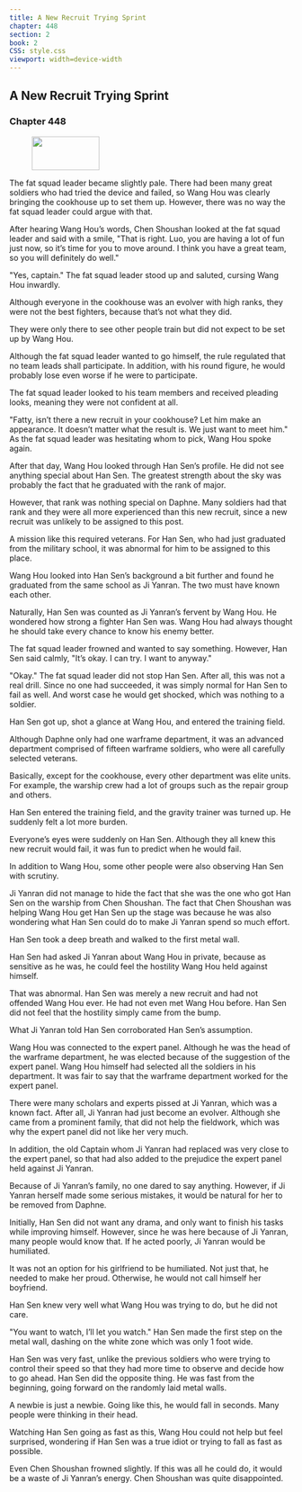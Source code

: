 ```yaml
---
title: A New Recruit Trying Sprint
chapter: 448
section: 2
book: 2
CSS: style.css
viewport: width=device-width
---
```


## A New Recruit Trying Sprint

### Chapter 448

<figure>
	<img src="../Images/gem.gif" alt="" id="gem" width="120" height="60" />
</figure>

The fat squad leader became slightly pale. There had been many great soldiers who had tried the device and failed, so Wang Hou was clearly bringing the cookhouse up to set them up. However, there was no way the fat squad leader could argue with that.

After hearing Wang Hou’s words, Chen Shoushan looked at the fat squad leader and said with a smile, "That is right. Luo, you are having a lot of fun just now, so it’s time for you to move around. I think you have a great team, so you will definitely do well."

"Yes, captain." The fat squad leader stood up and saluted, cursing Wang Hou inwardly.

Although everyone in the cookhouse was an evolver with high ranks, they were not the best fighters, because that’s not what they did.

They were only there to see other people train but did not expect to be set up by Wang Hou.

Although the fat squad leader wanted to go himself, the rule regulated that no team leads shall participate. In addition, with his round figure, he would probably lose even worse if he were to participate.

The fat squad leader looked to his team members and received pleading looks, meaning they were not confident at all.

"Fatty, isn’t there a new recruit in your cookhouse? Let him make an appearance. It doesn’t matter what the result is. We just want to meet him." As the fat squad leader was hesitating whom to pick, Wang Hou spoke again.

After that day, Wang Hou looked through Han Sen’s profile. He did not see anything special about Han Sen. The greatest strength about the sky was probably the fact that he graduated with the rank of major.

However, that rank was nothing special on Daphne. Many soldiers had that rank and they were all more experienced than this new recruit, since a new recruit was unlikely to be assigned to this post.

A mission like this required veterans. For Han Sen, who had just graduated from the military school, it was abnormal for him to be assigned to this place.

Wang Hou looked into Han Sen’s background a bit further and found he graduated from the same school as Ji Yanran. The two must have known each other.

Naturally, Han Sen was counted as Ji Yanran’s fervent by Wang Hou. He wondered how strong a fighter Han Sen was. Wang Hou had always thought he should take every chance to know his enemy better.

The fat squad leader frowned and wanted to say something. However, Han Sen said calmly, "It’s okay. I can try. I want to anyway."

"Okay." The fat squad leader did not stop Han Sen. After all, this was not a real drill. Since no one had succeeded, it was simply normal for Han Sen to fail as well. And worst case he would get shocked, which was nothing to a soldier.

Han Sen got up, shot a glance at Wang Hou, and entered the training field.

Although Daphne only had one warframe department, it was an advanced department comprised of fifteen warframe soldiers, who were all carefully selected veterans.

Basically, except for the cookhouse, every other department was elite units. For example, the warship crew had a lot of groups such as the repair group and others.

Han Sen entered the training field, and the gravity trainer was turned up. He suddenly felt a lot more burden.

Everyone’s eyes were suddenly on Han Sen. Although they all knew this new recruit would fail, it was fun to predict when he would fail.

In addition to Wang Hou, some other people were also observing Han Sen with scrutiny.

Ji Yanran did not manage to hide the fact that she was the one who got Han Sen on the warship from Chen Shoushan. The fact that Chen Shoushan was helping Wang Hou get Han Sen up the stage was because he was also wondering what Han Sen could do to make Ji Yanran spend so much effort.

Han Sen took a deep breath and walked to the first metal wall.

Han Sen had asked Ji Yanran about Wang Hou in private, because as sensitive as he was, he could feel the hostility Wang Hou held against himself.

That was abnormal. Han Sen was merely a new recruit and had not offended Wang Hou ever. He had not even met Wang Hou before. Han Sen did not feel that the hostility simply came from the bump.

What Ji Yanran told Han Sen corroborated Han Sen’s assumption.

Wang Hou was connected to the expert panel. Although he was the head of the warframe department, he was elected because of the suggestion of the expert panel. Wang Hou himself had selected all the soldiers in his department. It was fair to say that the warframe department worked for the expert panel.

There were many scholars and experts pissed at Ji Yanran, which was a known fact. After all, Ji Yanran had just become an evolver. Although she came from a prominent family, that did not help the fieldwork, which was why the expert panel did not like her very much.

In addition, the old Captain whom Ji Yanran had replaced was very close to the expert panel, so that had also added to the prejudice the expert panel held against Ji Yanran.

Because of Ji Yanran’s family, no one dared to say anything. However, if Ji Yanran herself made some serious mistakes, it would be natural for her to be removed from Daphne.

Initially, Han Sen did not want any drama, and only want to finish his tasks while improving himself. However, since he was here because of Ji Yanran, many people would know that. If he acted poorly, Ji Yanran would be humiliated.

It was not an option for his girlfriend to be humiliated. Not just that, he needed to make her proud. Otherwise, he would not call himself her boyfriend.

Han Sen knew very well what Wang Hou was trying to do, but he did not care.

"You want to watch, I’ll let you watch." Han Sen made the first step on the metal wall, dashing on the white zone which was only 1 foot wide.

Han Sen was very fast, unlike the previous soldiers who were trying to control their speed so that they had more time to observe and decide how to go ahead. Han Sen did the opposite thing. He was fast from the beginning, going forward on the randomly laid metal walls.

A newbie is just a newbie. Going like this, he would fall in seconds. Many people were thinking in their head.

Watching Han Sen going as fast as this, Wang Hou could not help but feel surprised, wondering if Han Sen was a true idiot or trying to fall as fast as possible.

Even Chen Shoushan frowned slightly. If this was all he could do, it would be a waste of Ji Yanran’s energy. Chen Shoushan was quite disappointed.